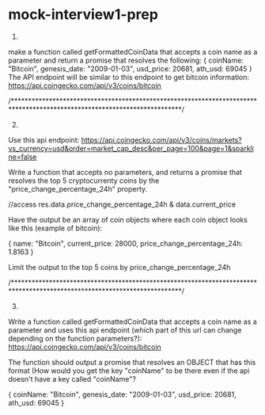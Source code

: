 # mock-interview1-prep

1)

make a function called getFormattedCoinData that accepts a coin name as a parameter and return a promise that resolves the following: 
{
    coinName: "Bitcoin",
    genesis_date: "2009-01-03",
    usd_price: 20681,
    ath_usd: 69045
}
The API endpoint will be similar to this endpoint to get bitcoin information: https://api.coingecko.com/api/v3/coins/bitcoin




/*************************************************************************************************************************/

2)

Use this api endpoint: https://api.coingecko.com/api/v3/coins/markets?vs_currency=usd&order=market_cap_desc&per_page=100&page=1&sparkline=false

Write a function that accepts no parameters, and returns a promise that resolves the top 5 cryptocurrenty coins by the "price_change_percentage_24h" property.


//access res.data.price_change_percentage_24h & data.current_price

Have the output be an array of coin objects where each coin object looks like this (example of bitcoin): 

{
  name: "Bitcoin",
  current_price: 28000,
  price_change_percentage_24h: 1.8163
}


Limit the output to the top 5 coins by price_change_percentage_24h


/*************************************************************************************************************************/


3)

Write a function called getFormattedCoinData that accepts a coin name as a parameter and uses this api endpoint (which part of this url can change depending on the function parameters?): https://api.coingecko.com/api/v3/coins/bitcoin

The function should output a promise that resolves an OBJECT that has this format (How would you get the key "coinName" to be there even if the api doesn't have a key called "coinName"?

{
    coinName: "Bitcoin",
    genesis_date: "2009-01-03",
    usd_price: 20681,
    ath_usd: 69045
}

